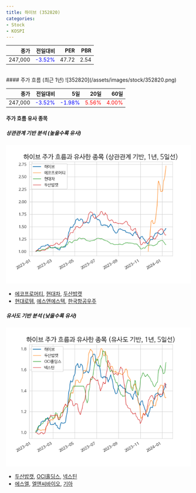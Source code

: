 ```yaml
---
title: 하이브 (352820)
categories:
- Stock
- KOSPI
---
```


|종가|전일대비|PER|PBR|
|---:|-------:|--:|---:|
|247,000|<span style="color: blue">-3.52%</span>|47.72|2.54|

<!-- more -->
<br>
#### 주가 흐름 (최근 1년)
![352820](/assets/images/stock/352820.png)

|종가|전일대비|5일|20일|60일|
|---:|-------:|--:|---:|---:|
|247,000|<span style="color: blue">-3.52%</span>|<span style="color: blue">-1.98%</span>|<span style="color: red">5.56%</span>|<span style="color: red">4.00%</span>|

<!-- more -->

#### 주가 흐름 유사 종목

##### 상관관계 기반 분석 (높을수록 유사)
![352820](/assets/images/stock/352820_corr.png)
- [에코프로머티](/450080/), [현대차](/005380/), [두산밥캣](/241560/)
- [현대로템](/064350/), [에스앤에스텍](/101490/), [한국항공우주](/047810/)

##### 유사도 기반 분석 (낮을수록 유사)	
![352820](/assets/images/stock/352820_sim.png)
- [두산밥캣](/241560/), [OCI홀딩스](/010060/), [넥스틴](/348210/)
- [에스엘](/005850/), [엘앤씨바이오](/290650/), [기아](/000270/)